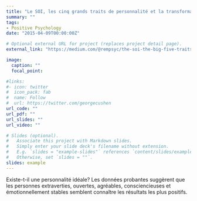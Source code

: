 ```yaml
---
title: "Le SOI, les cinq grands traits de personnalité et la transformation personnelle"
summary: ""
tags:
- Positive Psychology
date: "2015-04-09T00:00:00Z"

# Optional external URL for project (replaces project detail page).
external_link: "https://medium.com/@rempsyc/the-soi-the-big-five-traits-of-personality-and-personal-transformation-49cbb0d5625b"

image:
  caption: ""
  focal_point:

#links:
#- icon: twitter
#  icon_pack: fab
#  name: Follow
#  url: https://twitter.com/georgecushen
url_code: ""
url_pdf: ""
url_slides: ""
url_video: ""

# Slides (optional).
#   Associate this project with Markdown slides.
#   Simply enter your slide deck's filename without extension.
#   E.g. `slides = "example-slides"` references `content/slides/example-slides.md`.
#   Otherwise, set `slides = ""`.
slides: example
---
```


Existe-t-il une personnalité idéale? Les données probantes suggèrent que les personnes extraverties, ouvertes, agréables, consciencieuses et émotionnellement stables semblent connaître les résultats les plus positifs.
